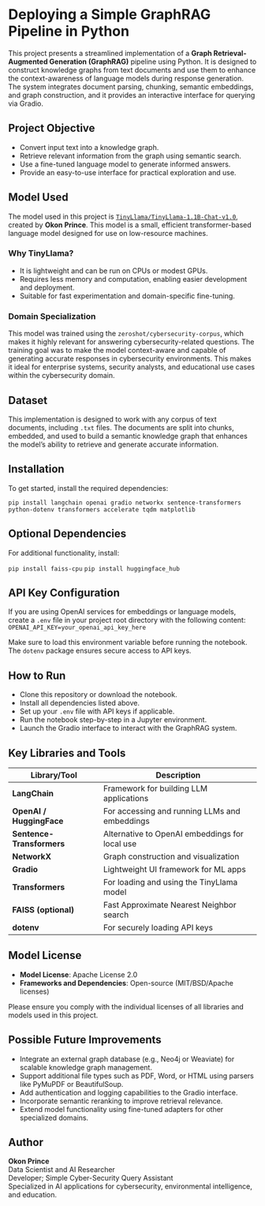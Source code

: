 # Deploying a Simple GraphRAG Pipeline in Python

This project presents a streamlined implementation of a **Graph Retrieval-Augmented Generation (GraphRAG)** pipeline using Python. It is designed to construct knowledge graphs from text documents and use them to enhance the context-awareness of language models during response generation. The system integrates document parsing, chunking, semantic embeddings, and graph construction, and it provides an interactive interface for querying via Gradio.

## Project Objective

- Convert input text into a knowledge graph.
- Retrieve relevant information from the graph using semantic search.
- Use a fine-tuned language model to generate informed answers.
- Provide an easy-to-use interface for practical exploration and use.

## Model Used

The model used in this project is [`TinyLlama/TinyLlama-1.1B-Chat-v1.0`](https://huggingface.co/TinyLlama/TinyLlama-1.1B-Chat-v1.0), created by **Okon Prince**. This model is a small, efficient transformer-based language model designed for use on low-resource machines.

### Why TinyLlama?

- It is lightweight and can be run on CPUs or modest GPUs.
- Requires less memory and computation, enabling easier development and deployment.
- Suitable for fast experimentation and domain-specific fine-tuning.

### Domain Specialization

This model was trained using the `zeroshot/cybersecurity-corpus`, which makes it highly relevant for answering cybersecurity-related questions. The training goal was to make the model context-aware and capable of generating accurate responses in cybersecurity environments. This makes it ideal for enterprise systems, security analysts, and educational use cases within the cybersecurity domain.

## Dataset

This implementation is designed to work with any corpus of text documents, including `.txt` files. The documents are split into chunks, embedded, and used to build a semantic knowledge graph that enhances the model’s ability to retrieve and generate accurate information.

## Installation

To get started, install the required dependencies:

`pip install langchain openai gradio networkx sentence-transformers python-dotenv transformers accelerate tqdm matplotlib`

## Optional Dependencies

For additional functionality, install:

`pip install faiss-cpu`
`pip install huggingface_hub`

## API Key Configuration

If you are using OpenAI services for embeddings or language models, create a `.env` file in your project root directory with the following content:
`OPENAI_API_KEY=your_openai_api_key_here`

Make sure to load this environment variable before running the notebook. The `dotenv` package ensures secure access to API keys.

## How to Run

- Clone this repository or download the notebook.
- Install all dependencies listed above.
- Set up your `.env` file with API keys if applicable.
- Run the notebook step-by-step in a Jupyter environment.
- Launch the Gradio interface to interact with the GraphRAG system.

## Key Libraries and Tools

| Library/Tool             | Description                                                              |
|--------------------------|--------------------------------------------------------------------------|
| **LangChain**            | Framework for building LLM applications                                  |
| **OpenAI / HuggingFace** | For accessing and running LLMs and embeddings                            |
| **Sentence-Transformers**| Alternative to OpenAI embeddings for local use                           |
| **NetworkX**             | Graph construction and visualization                                     |
| **Gradio**               | Lightweight UI framework for ML apps                                     |
| **Transformers**         | For loading and using the TinyLlama model                                |
| **FAISS (optional)**     | Fast Approximate Nearest Neighbor search                                 |
| **dotenv**               | For securely loading API keys                                            |


## Model License

- **Model License**: Apache License 2.0  
- **Frameworks and Dependencies**: Open-source (MIT/BSD/Apache licenses)

Please ensure you comply with the individual licenses of all libraries and models used in this project.

## Possible Future Improvements

- Integrate an external graph database (e.g., Neo4j or Weaviate) for scalable knowledge graph management.
- Support additional file types such as PDF, Word, or HTML using parsers like PyMuPDF or BeautifulSoup.
- Add authentication and logging capabilities to the Gradio interface.
- Incorporate semantic reranking to improve retrieval relevance.
- Extend model functionality using fine-tuned adapters for other specialized domains.

## Author

**Okon Prince**  
Data Scientist and AI Researcher  
Developer; Simple Cyber-Security Query Assistant  
Specialized in AI applications for cybersecurity, environmental intelligence, and education.

